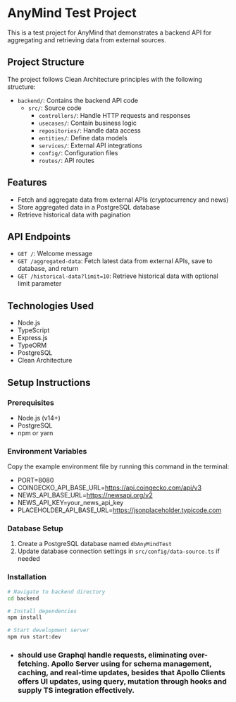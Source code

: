 # AnyMind Test Project

This is a test project for AnyMind that demonstrates a backend API for aggregating and retrieving data from external sources.

## Project Structure

The project follows Clean Architecture principles with the following structure:

- `backend/`: Contains the backend API code
  - `src/`: Source code
    - `controllers/`: Handle HTTP requests and responses
    - `usecases/`: Contain business logic
    - `repositories/`: Handle data access
    - `entities/`: Define data models
    - `services/`: External API integrations
    - `config/`: Configuration files
    - `routes/`: API routes

## Features

- Fetch and aggregate data from external APIs (cryptocurrency and news)
- Store aggregated data in a PostgreSQL database
- Retrieve historical data with pagination

## API Endpoints

- `GET /`: Welcome message
- `GET /aggregated-data`: Fetch latest data from external APIs, save to database, and return
- `GET /historical-data?limit=10`: Retrieve historical data with optional limit parameter

## Technologies Used

- Node.js
- TypeScript
- Express.js
- TypeORM
- PostgreSQL
- Clean Architecture

## Setup Instructions

### Prerequisites

- Node.js (v14+)
- PostgreSQL
- npm or yarn

### Environment Variables

Copy the example environment file by running this command in the terminal:

- PORT=8080
- COINGECKO_API_BASE_URL=https://api.coingecko.com/api/v3
- NEWS_API_BASE_URL=https://newsapi.org/v2
- NEWS_API_KEY=your_news_api_key
- PLACEHOLDER_API_BASE_URL=https://jsonplaceholder.typicode.com

### Database Setup

1. Create a PostgreSQL database named `dbAnyMindTest`
2. Update database connection settings in `src/config/data-source.ts` if needed

### Installation

```bash
# Navigate to backend directory
cd backend

# Install dependencies
npm install

# Start development server
npm run start:dev

```

- ### should use Graphql handle requests, eliminating over-fetching. Apollo Server using for schema management, caching, and real-time updates, besides that Apollo Clients offers UI updates, using query, mutation through hooks and supply TS integration effectively. 

